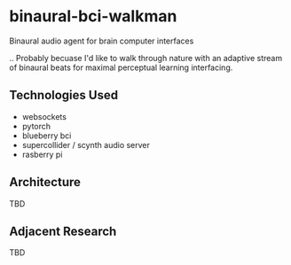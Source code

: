 # binaural-bci-walkman
Binaural audio agent for brain computer interfaces

.. Probably becuase I'd like to walk through nature with an adaptive stream of binaural beats for maximal perceptual learning interfacing.

## Technologies Used
- websockets
- pytorch
- blueberry bci
- supercollider / scynth audio server
- rasberry pi

## Architecture
TBD

## Adjacent Research
TBD
